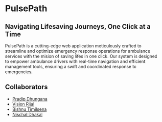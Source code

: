 # PulsePath
## Navigating Lifesaving Journeys, One Click at a Time
PulsePath is a cutting-edge web application meticulously crafted to streamline and optimize emergency response operations for ambulance services with the mision of saving lifes in one click. Our system is designed to empower ambulance drivers with real-time navigation and efficient management tools, ensuring a swift and coordinated response to emergencies.


## Collaborators
- [Pradip Dhungana](https://github.com/dhunganaPradeep)
- [Vision Rijal](https://github.com/visionrijal)
- [Bishnu Timilsena](https://github.com/BishnuTimilsena)
- [Nischal Dhakal](https://github.com/DcodeNischal)
